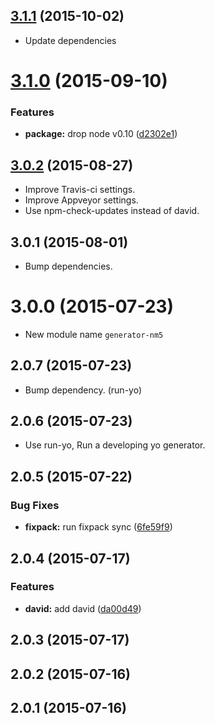 <a name="3.1.1"></a>
## [3.1.1](https://github.com/pandawing/generator-nm5/compare/v3.1.0...v3.1.1) (2015-10-02)

* Update dependencies


<a name="3.1.0"></a>
# [3.1.0](https://github.com/pandawing/generator-nm5/compare/v3.0.2...v3.1.0) (2015-09-10)


### Features

* **package:** drop node v0.10 ([d2302e1](https://github.com/pandawing/generator-nm5/commit/d2302e1))



<a name="3.0.2"></a>
## [3.0.2](https://github.com/pandawing/generator-nm5/compare/v3.0.1...v3.0.2) (2015-08-27)

* Improve Travis-ci settings.
* Improve Appveyor settings.
* Use npm-check-updates instead of david.


<a name="3.0.1"></a>
## 3.0.1 (2015-08-01)

* Bump dependencies.


<a name="3.0.0"></a>
# 3.0.0 (2015-07-23)

* New module name `generator-nm5`


<a name="2.0.7"></a>
## 2.0.7 (2015-07-23)

* Bump dependency. (run-yo)


<a name="2.0.6"></a>
## 2.0.6 (2015-07-23)

* Use run-yo, Run a developing yo generator.


<a name="2.0.5"></a>
## 2.0.5 (2015-07-22)


### Bug Fixes

* **fixpack:** run fixpack sync ([6fe59f9](https://github.com/pandawing/generator-nm5/commit/6fe59f9))



<a name="2.0.4"></a>
## 2.0.4 (2015-07-17)


### Features

* **david:** add david ([da00d49](https://github.com/pandawing/generator-nm5/commit/da00d49))



<a name="2.0.3"></a>
## 2.0.3 (2015-07-17)




<a name="2.0.2"></a>
## 2.0.2 (2015-07-16)




<a name="2.0.1"></a>
## 2.0.1 (2015-07-16)




